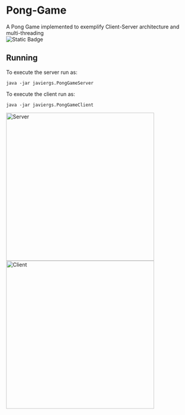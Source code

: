 # Pong-Game
A Pong Game implemented to exemplify Client-Server architecture and multi-threading
<br>
![Static Badge](https://img.shields.io/badge/author-javiergs-orange)

## Running

To execute the server run as:
```
java -jar javiergs.PongGameServer
```

To execute the client run as:
```
java -jar javiergs.PongGameClient
```
<img width="400" alt="Server" src="https://github.com/CSC308/Pong-Game/assets/3814755/ef7e3db3-14c4-4caa-9b61-9aec075682dc">
<img width="400" alt="Client" src="https://github.com/CSC308/Pong-Game/assets/3814755/b3dcb362-294e-4ad7-9562-2203557a4f45">
